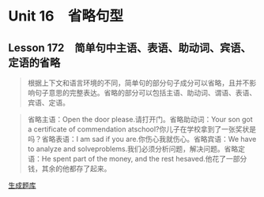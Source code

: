 ﻿ # Unit 16　省略句型
 ## Lesson 172　简单句中主语、表语、助动词、宾语、定语的省略
 
> 根据上下文和语言环境的不同，简单句的部分句子成分可以省略，且并不影响句子意思的完整表达。省略的部分可以包括主语、助动词、谓语、表语、宾语、定语。

> 省略主语：Open the door please.请打开门。省略助动词：Your son got a certificate of commendation atschool?你儿子在学校拿到了一张奖状是吗？省略表语：I am sad if you are.你伤心我就伤心。省略宾语：We have to analyze and solveproblems.我们必须分析问题，解决问题。省略定语：He spent part of the money, and the rest hesaved.他花了一部分钱，其余的他都存了起来。


 [生成题库](./question/f172.json)